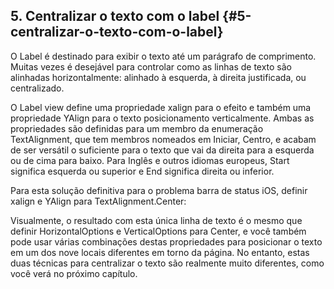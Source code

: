 ## 5\. Centralizar o texto com o label {#5-centralizar-o-texto-com-o-label}

O Label é destinado para exibir o texto até um parágrafo de comprimento. Muitas vezes é desejável para controlar como as linhas de texto são alinhadas horizontalmente: alinhado à esquerda, à direita justificada, ou centralizado.

O Label view define uma propriedade xalign para o efeito e também uma propriedade YAlign para o texto posicionamento verticalmente. Ambas as propriedades são definidas para um membro da enumeração TextAlignment, que tem membros nomeados em Iniciar, Centro, e acabam de ser versátil o suficiente para o texto que vai da direita para a esquerda ou de cima para baixo. Para Inglês e outros idiomas europeus, Start significa esquerda ou superior e End significa direita ou inferior.

Para esta solução definitiva para o problema barra de status iOS, definir xalign e YAlign para TextAlignment.Center:

Visualmente, o resultado com esta única linha de texto é o mesmo que definir HorizontalOptions e VerticalOptions para Center, e você também pode usar várias combinações destas propriedades para posicionar o texto em um dos nove locais diferentes em torno da página. No entanto, estas duas técnicas para centralizar o texto são realmente muito diferentes, como você verá no próximo capítulo.